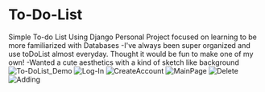 # To-Do-List
Simple To-do List Using Django
Personal Project focused on learning to be more familiarized with Databases 
-I've always been super organized and use toDoList almost everyday. Thought it would be fun to make one of my own!
-Wanted a cute aesthetics with a kind of sketch like background
![To-DoList_Demo](https://github.com/JoseGonzCSE/To-Do-List/assets/116050946/39db5d07-f6ae-44de-a49c-6e84c3df5e29)
![Log-In](https://github.com/JoseGonzCSE/To-Do-List/assets/116050946/baedf842-6085-4806-914b-33e2661e0a33)
![CreateAccount](https://github.com/JoseGonzCSE/To-Do-List/assets/116050946/9b380d33-ec25-490d-bfbe-78c190c29a92)
![MainPage](https://github.com/JoseGonzCSE/To-Do-List/assets/116050946/2c0ff6b7-db42-4f6d-8b8b-f28abb3bad1e)
![Delete](https://github.com/JoseGonzCSE/To-Do-List/assets/116050946/9ae79df4-e7e8-407d-8161-fbbf8f85b8e0)
![Adding](https://github.com/JoseGonzCSE/To-Do-List/assets/116050946/763cfdd8-4a2d-4906-8d65-34809095bc8a)



